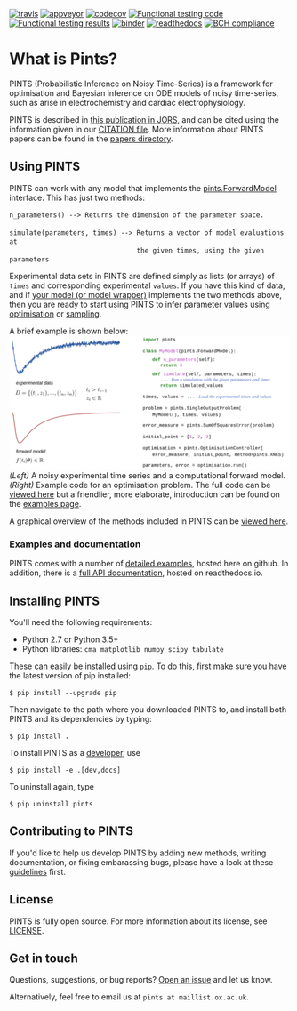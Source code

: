 [![travis](https://travis-ci.org/pints-team/pints.svg?branch=master)](https://travis-ci.org/pints-team/pints)
[![appveyor](https://ci.appveyor.com/api/projects/status/k8xvn7md0pte2gsi/branch/master?svg=true)](https://ci.appveyor.com/project/MichaelClerx/pints/branch/master)
[![codecov](https://codecov.io/gh/pints-team/pints/branch/master/graph/badge.svg)](https://codecov.io/gh/pints-team/pints)
[![Functional testing code](https://github.com/pints-team/functional-testing/blob/master/badge-code.svg)](https://github.com/pints-team/functional-testing)
[![Functional testing results](https://github.com/pints-team/functional-testing/blob/master/badge-results.svg)](https://www.cs.ox.ac.uk/projects/PINTS/functional-testing)
[![binder](https://mybinder.org/badge.svg)](https://mybinder.org/v2/gh/pints-team/pints/master?filepath=examples)
[![readthedocs](https://readthedocs.org/projects/pints/badge/?version=latest)](http://pints.readthedocs.io/en/latest/?badge=latest)
[![BCH compliance](https://bettercodehub.com/edge/badge/pints-team/pints?branch=master)](https://bettercodehub.com/results/pints-team/pints)

# What is Pints?

PINTS (Probabilistic Inference on Noisy Time-Series) is a framework for optimisation and Bayesian inference on ODE models of noisy time-series, such as arise in electrochemistry and cardiac electrophysiology.

PINTS is described in [this publication in JORS](http://doi.org/10.5334/jors.252), and can be cited using the information given in our [CITATION file](./CITATION).
More information about PINTS papers can be found in the [papers directory](./papers/).


## Using PINTS

PINTS can work with any model that implements the [pints.ForwardModel](http://pints.readthedocs.io/en/latest/core_classes_and_methods.html#forward-model) interface.
This has just two methods:

```
n_parameters() --> Returns the dimension of the parameter space.

simulate(parameters, times) --> Returns a vector of model evaluations at
                                the given times, using the given parameters
```

Experimental data sets in PINTS are defined simply as lists (or arrays) of `times` and corresponding experimental `values`.
If you have this kind of data, and if [your model (or model wrapper)](examples/writing-a-model.ipynb) implements the two methods above, then you are ready to start using PINTS to infer parameter values using [optimisation](examples/optimisation-first-example.ipynb) or [sampling](examples/sampling-first-example.ipynb).

A brief example is shown below:  
![An example of using PINTS in an optimisation](example.svg)  
_(Left)_ A noisy experimental time series and a computational forward model.
_(Right)_ Example code for an optimisation problem.
The full code can be [viewed here](examples/readme-example.ipynb) but a friendlier, more elaborate, introduction can be found on the [examples page](examples/README.md).

A graphical overview of the methods included in PINTS can be [viewed here](https://pints-team.github.io/pints-methods-overview/).

### Examples and documentation

PINTS comes with a number of [detailed examples](examples/README.md), hosted here on github.
In addition, there is a [full API documentation](http://pints.readthedocs.io/en/latest/), hosted on readthedocs.io.


## Installing PINTS

You'll need the following requirements:

- Python 2.7 or Python 3.5+
- Python libraries: `cma matplotlib numpy scipy tabulate`

These can easily be installed using `pip`. To do this, first make sure you have the latest version of pip installed:

```
$ pip install --upgrade pip
```

Then navigate to the path where you downloaded PINTS to, and install both PINTS and its dependencies by typing:

```
$ pip install .
```

To install PINTS as a [developer](CONTRIBUTING.md), use

```
$ pip install -e .[dev,docs]
```

To uninstall again, type

```
$ pip uninstall pints
```

## Contributing to PINTS

If you'd like to help us develop PINTS by adding new methods, writing documentation, or fixing embarassing bugs, please have a look at these [guidelines](CONTRIBUTING.md) first.

## License

PINTS is fully open source. For more information about its license, see [LICENSE](LICENSE.md).

## Get in touch

Questions, suggestions, or bug reports? [Open an issue](https://github.com/pints-team/pints/issues) and let us know.

Alternatively, feel free to email us at `pints at maillist.ox.ac.uk`.
